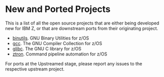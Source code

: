 # New and Ported Projects
This is a list of all the open source projects that are either being developed new
for IBM Z, or that are downstream ports from their originating project.

- [binutils](./binutils/README.md).  GNU Binary Utilities for z/OS
- [gcc](./gcc/README.md).  The GNU Compiler Collection for z/OS
- [glibc](./glibc/README.md).  The GNU C library for z/OS
- [ztron](./ztron/README.md).  Command pipeline automation for z/OS

For ports at the Upstreamed stage, please report any issues to the respective upstream
project.
 
